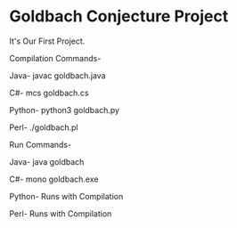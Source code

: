 # Goldbach Conjecture Project

It's Our First Project.


Compilation Commands-

Java- javac goldbach.java

C#- mcs goldbach.cs

Python- python3 goldbach.py

Perl- ./goldbach.pl

Run Commands-

Java- java goldbach

C#- mono goldbach.exe

Python- Runs with Compilation

Perl- Runs with Compilation
